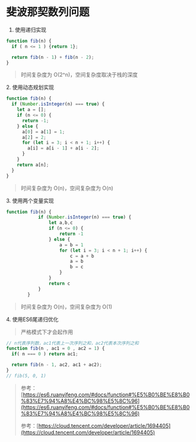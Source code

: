 # 斐波那契数列问题

1. 使用递归实现

```javascript
function fib(n) {
  if ( n <= 1 ) {return 1};

  return fib(n - 1) + fib(n - 2);
}
```

> 时间复杂度为 O(2^n)，空间复杂度取决于栈的深度

2\. 使用动态规划实现

```javascript
function fib(n) {
  if (Number.isInteger(n) === true) {
    let a = [];
    if (n <= 0) {
      return -1;
    } else {
      a[0] = a[1] = 1;
      a[2] = 2;
      for (let i = 3; i < n + 1; i++) {
        a[i] = a[i - 1] + a[i - 2];
      }
    }
    return a[n];
  }
}

```

> 时间复杂度为 O(n)，空间复杂度为 O(n)

3\. 使用两个变量实现

```javascript
function fib(n) {
			if (Number.isInteger(n) === true) {
				let a,b,c
				if (n <= 0) {
					return -1
				} else {
					a = b = 1
					for (let i = 3; i < n + 1; i++) {
						c = a + b
						a = b
						b = c
					}
				}
				return c
			}
		}
```

> 时间复杂度为 O(n)，空间复杂度为 O(1)

4\. 使用ES6尾递归优化

> 严格模式下才会起作用

```javascript
// n代表序列数，ac1代表上一次序列之和，ac2代表本次序列之和
function fib(n , ac1 = 0 , ac2 = 1) {
  if( n === 0 ) return ac1;

  return fib(n - 1, ac2, ac1 + ac2);
}
// fib(5, 0, 1)
```

> 参考：[https://es6.ruanyifeng.com/#docs/function#%E5%B0%BE%E8%B0%83%E7%94%A8%E4%BC%98%E5%8C%96](https://es6.ruanyifeng.com/#docs/function#%E5%B0%BE%E8%B0%83%E7%94%A8%E4%BC%98%E5%8C%96)
>
> 参考：[https://cloud.tencent.com/developer/article/1694405](https://cloud.tencent.com/developer/article/1694405)

